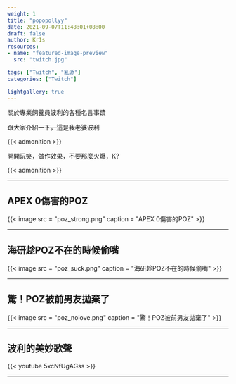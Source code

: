```yaml
---
weight: 1
title: "popopollyy"
date: 2021-09-07T11:48:01+08:00
draft: false
author: Kr1s
resources:
- name: "featured-image-preview"
  src: "twitch.jpg"

tags: ["Twitch", "亂源"]
categories: ["Twitch"]

lightgallery: true
---
```


關於專業飼養員波利的各種名言事蹟

<!--more-->

~~跟大家介紹一下，這是我老婆波利~~

{{< admonition >}}

開開玩笑，做作效果，不要那麼火爆，K?

{{< admonition >}}

--- 

## APEX 0傷害的POZ

{{< image src = "poz_strong.png" caption = "APEX 0傷害的POZ" >}}

---

## 海研趁POZ不在的時候偷嘴

{{< image src = "poz_suck.png" caption = "海研趁POZ不在的時候偷嘴" >}}

---

## 驚！POZ被前男友拋棄了

{{< image src = "poz_nolove.png" caption = "驚！POZ被前男友拋棄了" >}}

---

## 波利的美妙歌聲

{{< youtube 5xcNfUgAGss >}}

---